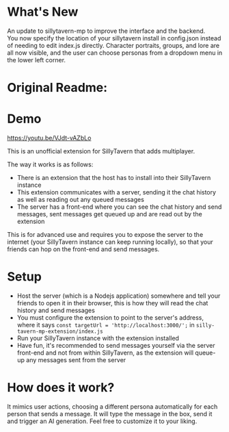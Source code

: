 # What's New
An update to sillytavern-mp to improve the interface and the backend.  
You now specify the location of your sillytavern install in config.json instead of needing to edit index.js directly.
Character portraits, groups, and lore are all now visible, and the user can choose personas from a dropdown menu in the lower left corner.




# Original Readme:


# Demo
https://youtu.be/VJdt-vAZbLo

This is an unofficial extension for SillyTavern that adds multiplayer.

The way it works is as follows:
- There is an extension that the host has to install into their SillyTavern instance
- This extension communicates with a server, sending it the chat history as well as reading out any queued messages
- The server has a front-end where you can see the chat history and send messages, sent messages get queued up and are read out by the extension

This is for advanced use and requires you to expose the server to the internet (your SillyTavern instance can keep running locally), so that your friends can hop on the front-end and send messages.

# Setup
- Host the server (which is a Nodejs application) somewhere and tell your friends to open it in their browser, this is how they will read the chat history and send messages
- You must configure the extension to point to the server's address, where it says `const targetUrl = 'http://localhost:3000/';` in `silly-tavern-mp-extension/index.js`
- Run your SillyTavern instance with the extension installed
- Have fun, it's recommended to send messages yourself via the server front-end and not from within SillyTavern, as the extension will queue-up any messages sent from the server

# How does it work?
It mimics user actions, choosing a different persona automatically for each person that sends a message. It will type the message in the box, send it and trigger an AI generation. Feel free to customize it to your liking.
